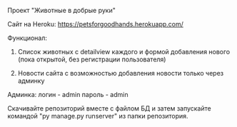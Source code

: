 Проект "Животные в добрые руки"

Сайт на Heroku: https://petsforgoodhands.herokuapp.com/

Функционал:
1. Список животных с detailview каждого и формой добавления нового (пока открытой, без регистрации пользователя)

2. Новости сайта с возможностью добавления новости только через админку

Админка:
логин - admin
пароль - admin

Скачивайте репозиторий вместе с файлом БД и затем запускайте командой "py manage.py runserver" из папки репозитория.
